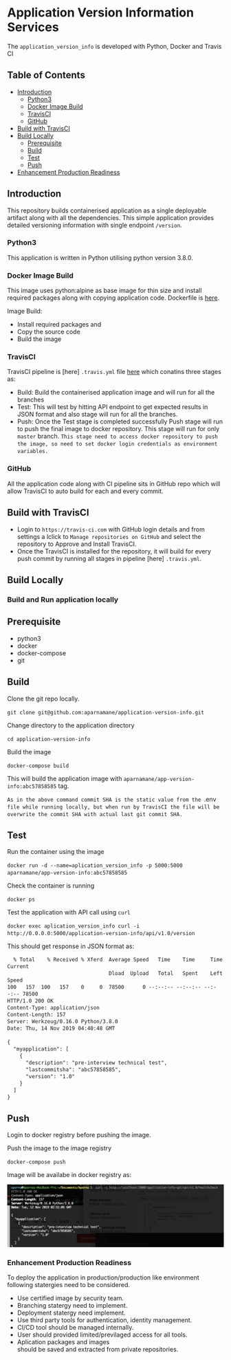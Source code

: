 # Application Version Information Services
  The `application_version_info` is developed with Python, Docker and Travis CI

## Table of Contents
  - [Introduction](#introduction)
    - [Python3](#python3)
    - [Docker Image Build](docker-image-build)
    - [TravisCI](#travisci)
    - [GitHub](#github)
  - [Build with TravisCI](#build-with-travisci)
  - [Build Locally](#build-locally)
    - [Prerequisite](#prerequisite)
    - [Build](#build)
    - [Test](#test)
    - [Push](#push)
  - [Enhancement Production Readiness](#enhancement-production-Readiness)

## Introduction

This repository builds containerised application as a single deployable artifact along with all the dependencies.
This simple application provides detailed versioning information with single endpoint `/version`.

### Python3

This application is written in Python utilising python version 3.8.0.

### Docker Image Build

This image uses python:alpine as base image for thin size and install required packages along with copying application code. 
Dockerfile is [here](Dockerfile).

Image Build:

- Install required packages and 
- Copy the source code
- Build the image

### TravisCI

TravisCI pipeline is [here] `.travis.yml` file [here](.travis.yml) which conatins three stages as:

- Build: Build the containerised application image and will run for all the branches
- Test: This will test by hitting API endpoint to get expected results in JSON   format and also stage will run for all the branches.
- Push: Once the Test stage is completed successfully Push stage will run to push the final image to docker repository. This stage will run for only `master` branch.
`This stage need to access docker repository to push the image, so need to set docker login credentials as environment variables.`

### GitHub

All the application code along with CI pipeline sits in GitHub repo which will allow TravisCI to auto build for each and every commit.

## Build with TravisCI

- Login to `https://travis-ci.com` with GitHub login details and from settings a lclick to `Manage repositories on GitHub` and select the repository to Approve and Install TravisCI.
- Once the TravisCI is installed for the repository, it will build for every push commit by running all stages in pipeline [here] `.travis.yml`.

## Build Locally

### Build and Run application locally

## Prerequisite

- python3
- docker
- docker-compose
- git

## Build

Clone the git repo locally.

`git clone git@github.com:aparnamane/application-version-info.git`

Change directory to the application directory

`cd application-version-info`

Build the image

`docker-compose build`

This will build the application image with `aparnamane/app-version-info:abc57858585` tag.

`As in the above command commit SHA is the static value from the `.env` file while running locally, but when run by TravisCI the file will be overwrite the commit SHA with actual last git commit SHA.`

## Test

Run the container using the image

`docker run -d --name=aplication_version_info -p 5000:5000 aparnamane/app-version-info:abc57858585`

Check the container is running

`docker ps`

Test the application with API call using `curl`

`docker exec aplication_version_info curl -i http://0.0.0.0:5000/application-version-info/api/v1.0/version`

This should get response in JSON format as:

``` 
  % Total    % Received % Xferd  Average Speed   Time    Time     Time  Current
                                 Dload  Upload   Total   Spent    Left  Speed
100   157  100   157    0     0  78500      0 --:--:-- --:--:-- --:--:-- 78500
HTTP/1.0 200 OK
Content-Type: application/json
Content-Length: 157
Server: Werkzeug/0.16.0 Python/3.8.0
Date: Thu, 14 Nov 2019 04:40:48 GMT

{
  "myapplication": [
    {
      "description": "pre-interview technical test", 
      "lastcommitsha": "abc57858585", 
      "version": "1.0"
    }
  ]
}

```

## Push

Login to docker registry before pushing the image.

Push the image to the image registry

`docker-compose push`

Image will be availabe in docker registry as:

![Screenshot](dockerhub_repo.png)

### Enhancement Production Readiness

To deploy the application in production/production like environment following statergies need to be considered.

- Use certified image by security team.
- Branching statergy need to implement.
- Deployment statergy need implement.
- Use third party tools for authentication, identity management.
- CI/CD tool should be managed internally.
- User should provided limited/previlaged access for all tools.
- Aplication packages and images should be saved and extracted from private repositories.


